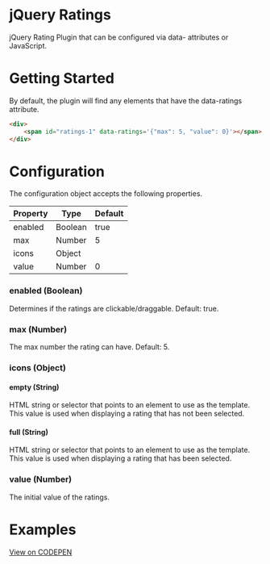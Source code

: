 # jQuery Ratings
jQuery Rating Plugin that can be configured via data- attributes or JavaScript.

# Getting Started
By default, the plugin will find any elements that have the data-ratings attribute.

```html
<div>
	<span id="ratings-1" data-ratings='{"max": 5, "value": 0}'></span>
</div>
```

# Configuration
The configuration object accepts the following properties.

Property | Type	| Default
---------|------|--------
enabled|Boolean|true
max|Number|5
icons|Object|
value|Number|0


### enabled (Boolean)
Determines if the ratings are clickable/draggable. Default: true.

### max (Number)
The max number the rating can have. Default: 5.

### icons (Object)
#### empty (String)
HTML string or selector that points to an element to use as the template. This value is used when displaying a rating that has not been selected.

#### full (String)
HTML string or selector that points to an element to use as the template. This value is used when displaying a rating that has been selected.

### value (Number)
The initial value of the ratings.


# Examples
[View on CODEPEN](http://codepen.io/team/ResourceAmmirati/pen/KNdZWZ)


